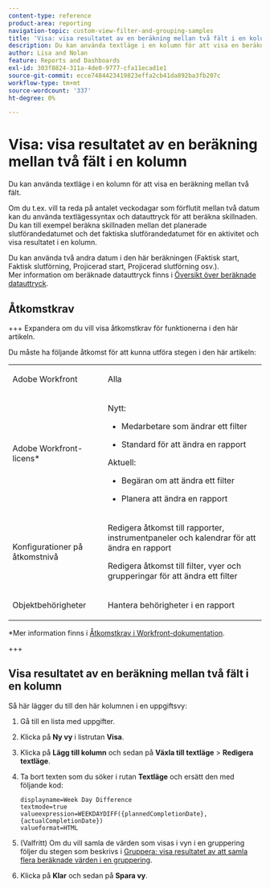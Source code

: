 ```yaml
---
content-type: reference
product-area: reporting
navigation-topic: custom-view-filter-and-grouping-samples
title: 'Visa: visa resultatet av en beräkning mellan två fält i en kolumn'
description: Du kan använda textläge i en kolumn för att visa en beräkning mellan två fält.
author: Lisa and Nolan
feature: Reports and Dashboards
exl-id: 303f8824-311a-4de0-9777-cfa11ecad1e1
source-git-commit: ecce7484423419823effa2cb41da892ba3fb207c
workflow-type: tm+mt
source-wordcount: '337'
ht-degree: 0%

---
```


# Visa: visa resultatet av en beräkning mellan två fält i en kolumn

<!--Audited: 11/2024-->

Du kan använda textläge i en kolumn för att visa en beräkning mellan två fält.

Om du t.ex. vill ta reda på antalet veckodagar som förflutit mellan två datum kan du använda textlägessyntax och datauttryck för att beräkna skillnaden.\
Du kan till exempel beräkna skillnaden mellan det planerade slutförandedatumet och det faktiska slutförandedatumet för en aktivitet och visa resultatet i en kolumn.

Du kan använda två andra datum i den här beräkningen (Faktisk start, Faktisk slutförning, Projicerad start, Projicerad slutförning osv.).\
Mer information om beräknade datauttryck finns i [Översikt över beräknade datauttryck](../../../reports-and-dashboards/reports/calc-cstm-data-reports/calculated-data-expressions.md).

## Åtkomstkrav

+++ Expandera om du vill visa åtkomstkrav för funktionerna i den här artikeln.

Du måste ha följande åtkomst för att kunna utföra stegen i den här artikeln:

<table style="table-layout:auto"> 
 <col> 
 <col> 
 <tbody> 
  <tr> 
   <td role="rowheader">Adobe Workfront</td> 
   <td> <p>Alla</p> </td> 
  </tr> 
  <tr> 
   <td role="rowheader">Adobe Workfront-licens*</td> 
   <td> 
    <p>Nytt:</p>
   <ul><li><p>Medarbetare som ändrar ett filter </p></li>
   <li><p>Standard för att ändra en rapport</p></li> </ul>

<p>Aktuell:</p>
   <ul><li><p>Begäran om att ändra ett filter </p></li>
   <li><p>Planera att ändra en rapport</p></li> </ul></td> 
  </tr> 
  <tr> 
   <td role="rowheader">Konfigurationer på åtkomstnivå</td> 
   <td> <p>Redigera åtkomst till rapporter, instrumentpaneler och kalendrar för att ändra en rapport</p> <p>Redigera åtkomst till filter, vyer och grupperingar för att ändra ett filter</p> </td> 
  </tr> 
  <tr> 
   <td role="rowheader">Objektbehörigheter</td> 
   <td> <p>Hantera behörigheter i en rapport</p>  </td> 
  </tr> 
 </tbody> 
</table>

*Mer information finns i [Åtkomstkrav i Workfront-dokumentation](/help/quicksilver/administration-and-setup/add-users/access-levels-and-object-permissions/access-level-requirements-in-documentation.md).

+++


## Visa resultatet av en beräkning mellan två fält i en kolumn

Så här lägger du till den här kolumnen i en uppgiftsvy:

1. Gå till en lista med uppgifter.
1. Klicka på **Ny vy** i listrutan **Visa**.

1. Klicka på **Lägg till kolumn** och sedan på **Växla till textläge** > **Redigera textläge**.
1. Ta bort texten som du söker i rutan **Textläge** och ersätt den med följande kod:

   ```
   displayname=Week Day Difference
   textmode=true
   valueexpression=WEEKDAYDIFF({plannedCompletionDate},{actualCompletionDate})
   valueformat=HTML
   ```

1. (Valfritt) Om du vill samla de värden som visas i vyn i en gruppering följer du stegen som beskrivs i [Gruppera: visa resultatet av att samla flera beräknade värden i en gruppering](../../../reports-and-dashboards/reports/custom-view-filter-grouping-samples/grouping-calculation-between-two-fields-aggregated-in-grouping.md).
1. Klicka på **Klar** och sedan på **Spara vy**.

